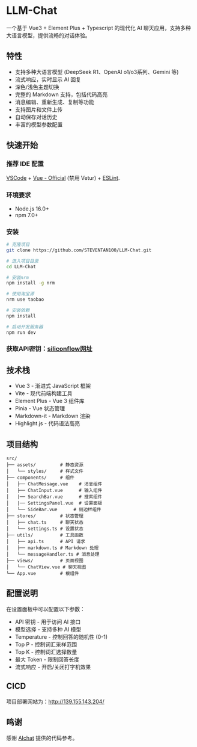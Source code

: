 # LLM-Chat
一个基于 Vue3 + Element Plus + Typescript 的现代化 AI 聊天应用，支持多种大语言模型，提供流畅的对话体验。

## 特性

- 支持多种大语言模型 (DeepSeek R1、OpenAI o1/o3系列、Gemini 等)
- 流式响应，实时显示 AI 回复
- 深色/浅色主题切换
- 完整的 Markdown 支持，包括代码高亮
- 消息编辑、重新生成、复制等功能
- 支持图片和文件上传
- 自动保存对话历史
- 丰富的模型参数配置

## 快速开始

### 推荐 IDE 配置
[VSCode](https://code.visualstudio.com/) + [Vue - Official](https://marketplace.visualstudio.com/items?itemName=Vue.volar) (禁用 Vetur) + [ESLint](https://marketplace.visualstudio.com/items?itemName=dbaeumer.vscode-eslint).

### 环境要求

- Node.js 16.0+
- npm 7.0+

### 安装

```bash
# 克隆项目
git clone https://github.com/STEVENTAN100/LLM-Chat.git

# 进入项目目录
cd LLM-Chat

# 安装nrm
npm install -g nrm

# 使用淘宝源
nrm use taobao

# 安装依赖
npm install

# 启动开发服务器
npm run dev

```

### 获取API密钥：[siliconflow网址](https://siliconflow.cn/zh-cn/)

## 技术栈

- Vue 3 - 渐进式 JavaScript 框架
- Vite - 现代前端构建工具
- Element Plus - Vue 3 组件库
- Pinia - Vue 状态管理
- Markdown-it - Markdown 渲染
- Highlight.js - 代码语法高亮

## 项目结构

```
src/
├── assets/         # 静态资源
│   └── styles/     # 样式文件
├── components/     # 组件
│   ├── ChatMessage.vue    # 消息组件
│   ├── ChatInput.vue      # 输入组件
│   |── SearchBar.vue      # 搜索组件
│   |── SettingsPanel.vue  # 设置面板
│   └── SideBar.vue      # 侧边栏组件
├── stores/         # 状态管理
│   ├── chat.ts     # 聊天状态
│   └── settings.ts # 设置状态
├── utils/          # 工具函数
│   ├── api.ts      # API 请求
│   ├── markdown.ts # Markdown 处理
│   └── messageHandler.ts # 消息处理
├── views/          # 页面视图
│   └── ChatView.vue # 聊天视图
└── App.vue         # 根组件
```

## 配置说明

在设置面板中可以配置以下参数：

- API 密钥 - 用于访问 AI 接口
- 模型选择 - 支持多种 AI 模型
- Temperature - 控制回答的随机性 (0-1)
- Top P - 控制词汇采样范围
- Top K - 控制词汇选择数量
- 最大 Token - 限制回答长度
- 流式响应 - 开启/关闭打字机效果

## CICD
项目部署网站为：http://139.155.143.204/

## 鸣谢

感谢 [AIchat](https://github.com/wjc7jx/AIchat) 提供的代码参考。